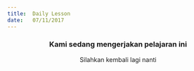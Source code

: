 ```yaml
---
title:  Daily Lesson
date:   07/11/2017
---
```


### <center>Kami sedang mengerjakan pelajaran ini</center>
<center>Silahkan kembali lagi nanti</center>
